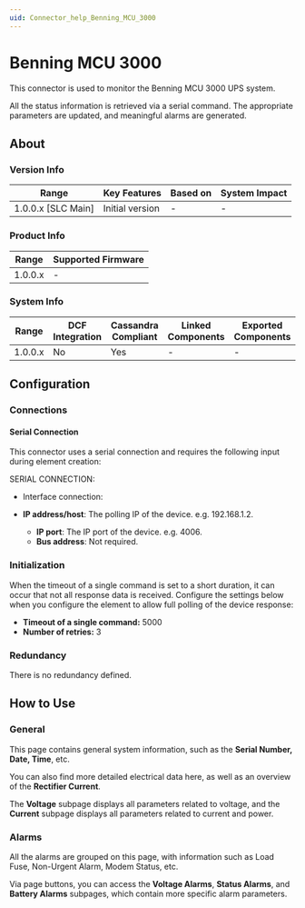```yaml
---
uid: Connector_help_Benning_MCU_3000
---
```


# Benning MCU 3000

This connector is used to monitor the Benning MCU 3000 UPS system.

All the status information is retrieved via a serial command. The appropriate parameters are updated, and meaningful alarms are generated.

## About

### Version Info

| **Range**            | **Key Features** | **Based on** | **System Impact** |
|----------------------|------------------|--------------|-------------------|
| 1.0.0.x \[SLC Main\] | Initial version  | \-           | \-                |

### Product Info

| **Range** | **Supported Firmware** |
|-----------|------------------------|
| 1.0.0.x   | \-                     |

### System Info

| **Range** | **DCF Integration** | **Cassandra Compliant** | **Linked Components** | **Exported Components** |
|-----------|---------------------|-------------------------|-----------------------|-------------------------|
| 1.0.0.x   | No                  | Yes                     | \-                    | \-                      |

## Configuration

### Connections

#### Serial Connection

This connector uses a serial connection and requires the following input during element creation:

SERIAL CONNECTION:

- Interface connection:

- **IP address/host**: The polling IP of the device. e.g. 192.168.1.2.
  - **IP port**: The IP port of the device. e.g. 4006.
  - **Bus address**: Not required.

### Initialization

When the timeout of a single command is set to a short duration, it can occur that not all response data is received. Configure the settings below when you configure the element to allow full polling of the device response:

- **Timeout of a single command:** 5000
- **Number of retries:** 3

### Redundancy

There is no redundancy defined.

## How to Use

### General

This page contains general system information, such as the **Serial Number, Date, Time**, etc.

You can also find more detailed electrical data here, as well as an overview of the **Rectifier Current**.

The **Voltage** subpage displays all parameters related to voltage, and the **Current** subpage displays all parameters related to current and power.

### Alarms

All the alarms are grouped on this page, with information such as Load Fuse, Non-Urgent Alarm, Modem Status, etc.

Via page buttons, you can access the **Voltage Alarms**, **Status Alarms**, and **Battery Alarms** subpages, which contain more specific alarm parameters.
